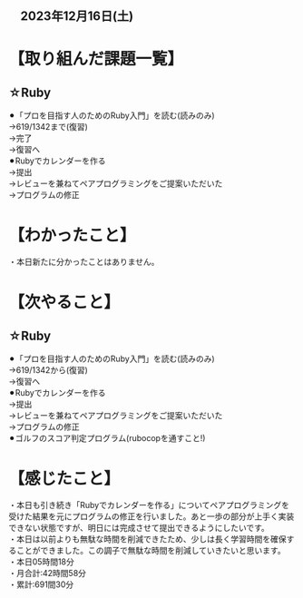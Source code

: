 ## 　2023年12月16日(土)
# 【取り組んだ課題一覧】
## ☆Ruby
⚫︎「プロを目指す人のためのRuby入門」を読む(読みのみ)<br>
→619/1342まで(復習)<br>
→完了<br>
→復習へ<br>
⚫︎Rubyでカレンダーを作る<br>
→提出<br>
→レビューを兼ねてペアプログラミングをご提案いただいた<br>
→プログラムの修正<br>
# 【わかったこと】
・本日新たに分かったことはありません。<br>
# 【次やること】
## ☆Ruby
⚫︎「プロを目指す人のためのRuby入門」を読む(読みのみ)<br>
→619/1342から(復習)<br>
→復習へ<br>
⚫︎Rubyでカレンダーを作る<br>
→提出<br>
→レビューを兼ねてペアプログラミングをご提案いただいた<br>
→プログラムの修正<br>
⚫︎ゴルフのスコア判定プログラム(rubocopを通すこと!)<br>
# 【感じたこと】
・本日も引き続き「Rubyでカレンダーを作る」についてペアプログラミングを受けた結果を元にプログラムの修正を行いました。あと一歩の部分が上手く実装できない状態ですが、明日には完成させて提出できるようにしたいです。<br>
・本日は以前よりも無駄な時間を削減できたため、少しは長く学習時間を確保することができました。この調子で無駄な時間を削減していきたいと思います。<br>
・本日05時間18分<br>
・月合計:42時間58分<br>
・累計:691間30分<br>
